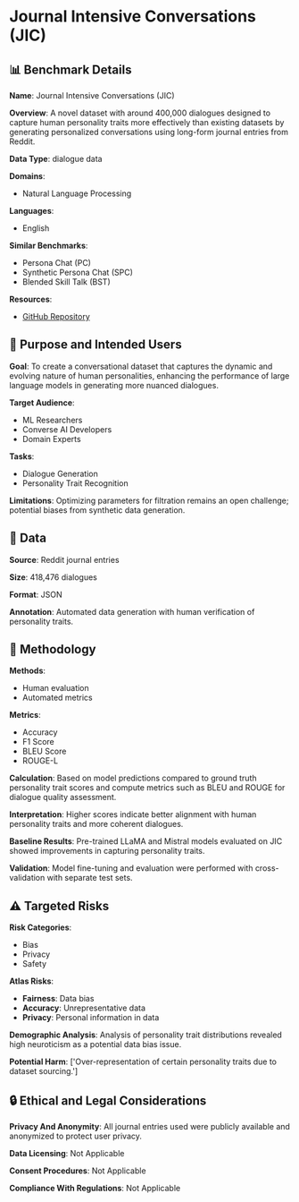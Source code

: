 # Journal Intensive Conversations (JIC)

## 📊 Benchmark Details

**Name**: Journal Intensive Conversations (JIC)

**Overview**: A novel dataset with around 400,000 dialogues designed to capture human personality traits more effectively than existing datasets by generating personalized conversations using long-form journal entries from Reddit.

**Data Type**: dialogue data

**Domains**:
- Natural Language Processing

**Languages**:
- English

**Similar Benchmarks**:
- Persona Chat (PC)
- Synthetic Persona Chat (SPC)
- Blended Skill Talk (BST)

**Resources**:
- [GitHub Repository](https://github.com/buffaloedu/JIC)

## 🎯 Purpose and Intended Users

**Goal**: To create a conversational dataset that captures the dynamic and evolving nature of human personalities, enhancing the performance of large language models in generating more nuanced dialogues.

**Target Audience**:
- ML Researchers
- Converse AI Developers
- Domain Experts

**Tasks**:
- Dialogue Generation
- Personality Trait Recognition

**Limitations**: Optimizing parameters for filtration remains an open challenge; potential biases from synthetic data generation.

## 💾 Data

**Source**: Reddit journal entries

**Size**: 418,476 dialogues

**Format**: JSON

**Annotation**: Automated data generation with human verification of personality traits.

## 🔬 Methodology

**Methods**:
- Human evaluation
- Automated metrics

**Metrics**:
- Accuracy
- F1 Score
- BLEU Score
- ROUGE-L

**Calculation**: Based on model predictions compared to ground truth personality trait scores and compute metrics such as BLEU and ROUGE for dialogue quality assessment.

**Interpretation**: Higher scores indicate better alignment with human personality traits and more coherent dialogues.

**Baseline Results**: Pre-trained LLaMA and Mistral models evaluated on JIC showed improvements in capturing personality traits.

**Validation**: Model fine-tuning and evaluation were performed with cross-validation with separate test sets.

## ⚠️ Targeted Risks

**Risk Categories**:
- Bias
- Privacy
- Safety

**Atlas Risks**:
- **Fairness**: Data bias
- **Accuracy**: Unrepresentative data
- **Privacy**: Personal information in data

**Demographic Analysis**: Analysis of personality trait distributions revealed high neuroticism as a potential data bias issue.

**Potential Harm**: ['Over-representation of certain personality traits due to dataset sourcing.']

## 🔒 Ethical and Legal Considerations

**Privacy And Anonymity**: All journal entries used were publicly available and anonymized to protect user privacy.

**Data Licensing**: Not Applicable

**Consent Procedures**: Not Applicable

**Compliance With Regulations**: Not Applicable
